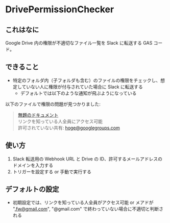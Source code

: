 # DrivePermissionChecker

## これはなに

Google Drive 内の権限が不適切なファイル一覧を Slack に転送する GAS コード。

## できること

* 特定のフォルダ内（子フォルダも含む）のファイルの権限をチェックし、想定していない人に権限が付与されていた場合に Slack に転送する
  * デフォルトでは以下のような通知が飛ぶようになっている

以下のファイルで権限の問題が見つかりました:
> [無題のドキュメント]()  
> リンクを知っている人全員にアクセス可能  
> 許可されていない共有: hoge@googlegroups.com

## 使い方

1. Slack 転送用の Webhook URL と Drive の ID、許可するメールアドレスのドメインを入力する
2. トリガーを設定する or 手動で実行する

## デフォルトの設定

* 初期設定では、リンクを知っている人全員がアクセス可能 or メアドが ".fw@gmail.com", "@gmail.com" で終わっていない場合に不適切と判断される
